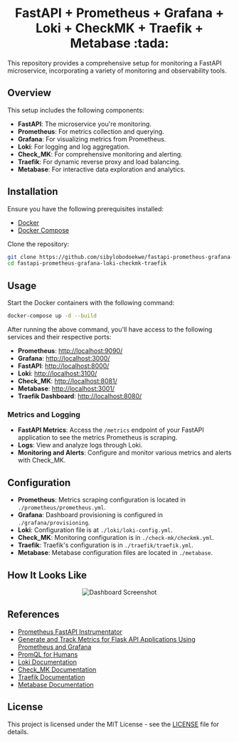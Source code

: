 <h1 align="center">FastAPI + Prometheus + Grafana + Loki + CheckMK + Traefik + Metabase :tada:</h1>

This repository provides a comprehensive setup for monitoring a FastAPI microservice, incorporating a variety of monitoring and observability tools.

## Overview

This setup includes the following components:

- **FastAPI**: The microservice you're monitoring.
- **Prometheus**: For metrics collection and querying.
- **Grafana**: For visualizing metrics from Prometheus.
- **Loki**: For logging and log aggregation.
- **Check_MK**: For comprehensive monitoring and alerting.
- **Traefik**: For dynamic reverse proxy and load balancing.
- **Metabase**: For interactive data exploration and analytics.

## Installation

Ensure you have the following prerequisites installed:

* [Docker](https://docs.docker.com/get-docker/)
* [Docker Compose](https://docs.docker.com/compose/install/)

Clone the repository:

```bash
git clone https://github.com/sibylobodoekwe/fastapi-prometheus-grafana-loki-checkmk-traefik
cd fastapi-prometheus-grafana-loki-checkmk-traefik
```

## Usage

Start the Docker containers with the following command:

```bash
docker-compose up -d --build
```

After running the above command, you'll have access to the following services and their respective ports:

* **Prometheus**: [http://localhost:9090/](http://localhost:9090/)
* **Grafana**: [http://localhost:3000/](http://localhost:3000/)
* **FastAPI**: [http://localhost:8000/](http://localhost:8000/)
* **Loki**: [http://localhost:3100/](http://localhost:3100/)
* **Check_MK**: [http://localhost:8081/](http://localhost:8081/)
* **Metabase**: [http://localhost:3001/](http://localhost:3001/)
* **Traefik Dashboard**: [http://localhost:8080/](http://localhost:443/)

### Metrics and Logging

- **FastAPI Metrics**: Access the `/metrics` endpoint of your FastAPI application to see the metrics Prometheus is scraping.
- **Logs**: View and analyze logs through Loki.
- **Monitoring and Alerts**: Configure and monitor various metrics and alerts with Check_MK.

## Configuration

- **Prometheus**: Metrics scraping configuration is located in `./prometheus/prometheus.yml`.
- **Grafana**: Dashboard provisioning is configured in `./grafana/provisioning`.
- **Loki**: Configuration file is at `./loki/loki-config.yml`.
- **Check_MK**: Monitoring configuration is in `./check-mk/checkmk.yml`.
- **Traefik**: Traefik's configuration is in `./traefik/traefik.yml`.
- **Metabase**: Metabase configuration files are located in `./metabase`.

## How It Looks Like

<p align="center">
  <img src="./dashboard.jpeg" alt="Dashboard Screenshot">
</p>

## References

* [Prometheus FastAPI Instrumentator](https://github.com/trallnag/prometheus-fastapi-instrumentator)
* [Generate and Track Metrics for Flask API Applications Using Prometheus and Grafana](https://medium.com/swlh/generate-and-track-metrics-for-flask-api-applications-using-prometheus-and-grafana-55ddd39866f0)
* [PromQL for Humans](https://timber.io/blog/promql-for-humans/)
* [Loki Documentation](https://grafana.com/docs/loki/latest/)
* [Check_MK Documentation](https://docs.checkmk.com/latest/en/)
* [Traefik Documentation](https://doc.traefik.io/traefik/)
* [Metabase Documentation](https://www.metabase.com/docs/latest/)

## License

This project is licensed under the MIT License - see the [LICENSE](LICENSE) file for details.
```